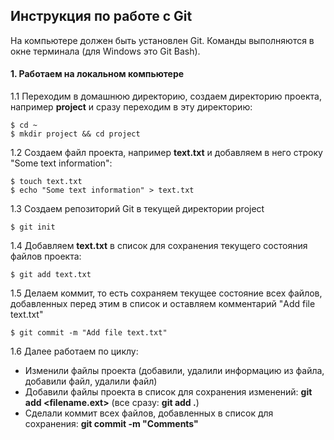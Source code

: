 ## Инструкция по работе с Git
На компьютере должен быть установлен Git. Команды выполняются в окне терминала (для Windows это Git Bash).
#### 1. Работаем на локальном компьютере
1.1 Переходим в домашнюю директорию, создаем директорию проекта, например **project** и сразу переходим в эту директорию:
```
$ cd ~
$ mkdir project && cd project
```
1.2 Создаем файл проекта, например **text.txt** и добавляем в него строку "Some text information":
```
$ touch text.txt
$ echo "Some text information" > text.txt
```
1.3 Создаем репозиторий Git в текущей директории project
```
$ git init
```
1.4 Добавляем **text.txt** в список для сохранения текущего состояния файлов проекта:
```
$ git add text.txt
```
1.5 Делаем коммит, то есть сохраняем текущее состояние всех файлов, добавленных перед этим в список и оставляем комментарий "Add file text.txt"
```
$ git commit -m "Add file text.txt"
```
1.6 Далее работаем по циклу:
* Изменили файлы проекта (добавили, удалили информацию из файла, добавили файл, удалили файл)
* Добавили файлы проекта в список для сохранения изменений: **git add <filename.ext>** (все сразу: **git add .**)
* Сделали коммит всех файлов, добавленных в список для сохранения: **git commit -m "Comments"**